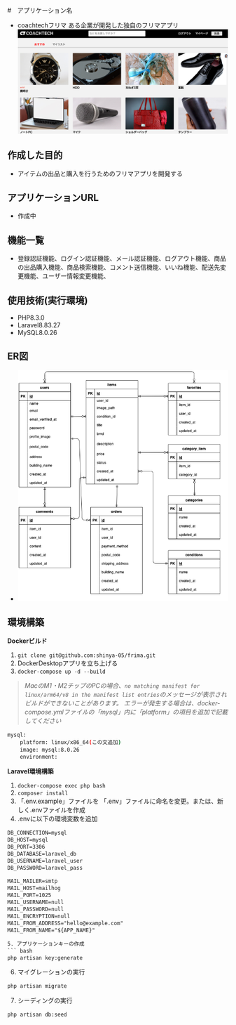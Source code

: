 #　アプリケーション名
- coachtechフリマ
  ある企業が開発した独自のフリマアプリ
  ![alt text](https://github.com/shinya-05/frima/blob/main/src/image.png)

## 作成した目的
- アイテムの出品と購入を行うためのフリマアプリを開発する

## アプリケーションURL
- 作成中

## 機能一覧
- 登録認証機能、ログイン認証機能、メール認証機能、ログアウト機能、商品の出品購入機能、商品検索機能、コメント送信機能、いいね機能、配送先変更機能、ユーザー情報変更機能、

## 使用技術(実行環境)
- PHP8.3.0
- Laravel8.83.27
- MySQL8.0.26

## ER図
- ![alt text](https://github.com/shinya-05/frima/blob/main/src/image-1.png)


## 環境構築
**Dockerビルド**
1. `git clone git@github.com:shinya-05/frima.git`
2. DockerDesktopアプリを立ち上げる
3. `docker-compose up -d --build`

> *MacのM1・M2チップのPCの場合、`no matching manifest for linux/arm64/v8 in the manifest list entries`のメッセージが表示されビルドができないことがあります。
エラーが発生する場合は、docker-compose.ymlファイルの「mysql」内に「platform」の項目を追加で記載してください*
``` bash
mysql:
    platform: linux/x86_64(この文追加)
    image: mysql:8.0.26
    environment:
```

**Laravel環境構築**
1. `docker-compose exec php bash`
2. `composer install`
3. 「.env.example」ファイルを 「.env」ファイルに命名を変更。または、新しく.envファイルを作成
4. .envに以下の環境変数を追加
``` text
DB_CONNECTION=mysql
DB_HOST=mysql
DB_PORT=3306
DB_DATABASE=laravel_db
DB_USERNAME=laravel_user
DB_PASSWORD=laravel_pass
```

``` text
MAIL_MAILER=smtp
MAIL_HOST=mailhog
MAIL_PORT=1025
MAIL_USERNAME=null
MAIL_PASSWORD=null
MAIL_ENCRYPTION=null
MAIL_FROM_ADDRESS="hello@example.com"
MAIL_FROM_NAME="${APP_NAME}"
```

``` text
5. アプリケーションキーの作成
``` bash
php artisan key:generate
```

6. マイグレーションの実行
``` bash
php artisan migrate
```

7. シーディングの実行
``` bash
php artisan db:seed
```
